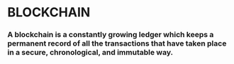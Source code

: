 # BLOCKCHAIN
<h3>A blockchain is a constantly growing ledger which keeps a permanent record of all the transactions that have taken place in a secure, chronological, and immutable way.</h3>
